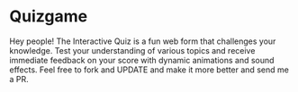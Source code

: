 # Quizgame
Hey people!
The Interactive Quiz is a fun web form that challenges your knowledge. 
Test your understanding of various topics and receive immediate feedback on your score with dynamic animations and sound effects.
Feel free to fork and UPDATE and make it more better and send me a PR.
